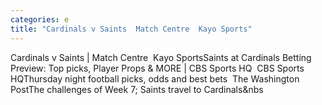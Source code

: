 ```yaml
---
categories: e
title: "Cardinals v Saints  Match Centre  Kayo Sports"
---
```

Cardinals v Saints | Match Centre&nbsp;&nbsp;Kayo SportsSaints at Cardinals Betting Preview: Top picks, Player Props & MORE | CBS Sports HQ&nbsp;&nbsp;CBS Sports HQThursday night football picks, odds and best bets&nbsp;&nbsp;The Washington PostThe challenges of Week 7; Saints travel to Cardinals&nbs